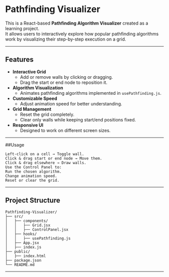 # Pathfinding Visualizer

This is a React-based **Pathfinding Algorithm Visualizer** created as a learning project.  
It allows users to interactively explore how popular pathfinding algorithms work by visualizing their step-by-step execution on a grid.

---

## Features

- **Interactive Grid**
  - Add or remove walls by clicking or dragging.
  - Drag the start or end node to reposition it.
- **Algorithm Visualization**
  - Animates pathfinding algorithms implemented in `usePathfinding.js`.
- **Customizable Speed**
  - Adjust animation speed for better understanding.
- **Grid Management**
  - Reset the grid completely.
  - Clear only walls while keeping start/end positions fixed.
- **Responsive UI**
  - Designed to work on different screen sizes.

---
##Usage
```
Left-click on a cell → Toggle wall.
Click & drag start or end node → Move them.
Click & drag elsewhere → Draw walls.
Use the Control Panel to:
Run the chosen algorithm.
Change animation speed.
Reset or clear the grid.
```
---
## Project Structure
```
Pathfinding-Visualizer/
├── src/
│   ├── components/
│   │   ├── Grid.jsx
│   │   ├── ControlPanel.jsx
│   ├── hooks/
│   │   ├── usePathfinding.js
│   ├── App.jsx
│   ├── index.js
├── public/
│   ├── index.html
├── package.json
└── README.md

```
---

